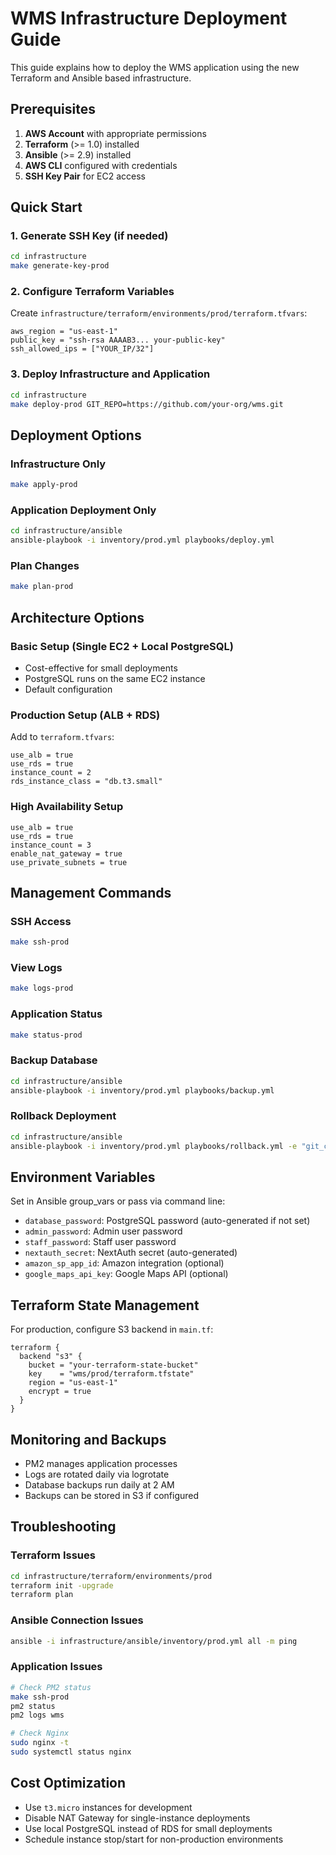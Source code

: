 # WMS Infrastructure Deployment Guide

This guide explains how to deploy the WMS application using the new Terraform and Ansible based infrastructure.

## Prerequisites

1. **AWS Account** with appropriate permissions
2. **Terraform** (>= 1.0) installed
3. **Ansible** (>= 2.9) installed
4. **AWS CLI** configured with credentials
5. **SSH Key Pair** for EC2 access

## Quick Start

### 1. Generate SSH Key (if needed)
```bash
cd infrastructure
make generate-key-prod
```

### 2. Configure Terraform Variables
Create `infrastructure/terraform/environments/prod/terraform.tfvars`:
```hcl
aws_region = "us-east-1"
public_key = "ssh-rsa AAAAB3... your-public-key"
ssh_allowed_ips = ["YOUR_IP/32"]
```

### 3. Deploy Infrastructure and Application
```bash
cd infrastructure
make deploy-prod GIT_REPO=https://github.com/your-org/wms.git
```

## Deployment Options

### Infrastructure Only
```bash
make apply-prod
```

### Application Deployment Only
```bash
cd infrastructure/ansible
ansible-playbook -i inventory/prod.yml playbooks/deploy.yml
```

### Plan Changes
```bash
make plan-prod
```

## Architecture Options

### Basic Setup (Single EC2 + Local PostgreSQL)
- Cost-effective for small deployments
- PostgreSQL runs on the same EC2 instance
- Default configuration

### Production Setup (ALB + RDS)
Add to `terraform.tfvars`:
```hcl
use_alb = true
use_rds = true
instance_count = 2
rds_instance_class = "db.t3.small"
```

### High Availability Setup
```hcl
use_alb = true
use_rds = true
instance_count = 3
enable_nat_gateway = true
use_private_subnets = true
```

## Management Commands

### SSH Access
```bash
make ssh-prod
```

### View Logs
```bash
make logs-prod
```

### Application Status
```bash
make status-prod
```

### Backup Database
```bash
cd infrastructure/ansible
ansible-playbook -i inventory/prod.yml playbooks/backup.yml
```

### Rollback Deployment
```bash
cd infrastructure/ansible
ansible-playbook -i inventory/prod.yml playbooks/rollback.yml -e "git_commit=COMMIT_HASH"
```

## Environment Variables

Set in Ansible group_vars or pass via command line:

- `database_password`: PostgreSQL password (auto-generated if not set)
- `admin_password`: Admin user password
- `staff_password`: Staff user password
- `nextauth_secret`: NextAuth secret (auto-generated)
- `amazon_sp_app_id`: Amazon integration (optional)
- `google_maps_api_key`: Google Maps API (optional)

## Terraform State Management

For production, configure S3 backend in `main.tf`:
```hcl
terraform {
  backend "s3" {
    bucket = "your-terraform-state-bucket"
    key    = "wms/prod/terraform.tfstate"
    region = "us-east-1"
    encrypt = true
  }
}
```

## Monitoring and Backups

- PM2 manages application processes
- Logs are rotated daily via logrotate
- Database backups run daily at 2 AM
- Backups can be stored in S3 if configured

## Troubleshooting

### Terraform Issues
```bash
cd infrastructure/terraform/environments/prod
terraform init -upgrade
terraform plan
```

### Ansible Connection Issues
```bash
ansible -i infrastructure/ansible/inventory/prod.yml all -m ping
```

### Application Issues
```bash
# Check PM2 status
make ssh-prod
pm2 status
pm2 logs wms

# Check Nginx
sudo nginx -t
sudo systemctl status nginx
```

## Cost Optimization

- Use `t3.micro` instances for development
- Disable NAT Gateway for single-instance deployments
- Use local PostgreSQL instead of RDS for small deployments
- Schedule instance stop/start for non-production environments